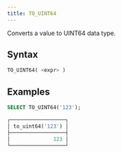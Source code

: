 ```yaml
---
title: TO_UINT64
---
```


Converts a value to UINT64 data type.

## Syntax

```sql
TO_UINT64( <expr> )
```

## Examples

```sql
SELECT TO_UINT64('123');

┌──────────────────┐
│ to_uint64('123') │
├──────────────────┤
│              123 │
└──────────────────┘
```